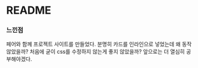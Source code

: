 # README

### 느낀점
페어와 함께 프로젝트 사이트를 만들었다.
분명히 카드를 인라인으로 넣었는데 왜 동작 않았을까?
처음에 굳이 css를 수정하지 않는게 좋지 않았을까?
앞으로는 더 열심히 공부해야겠다.

